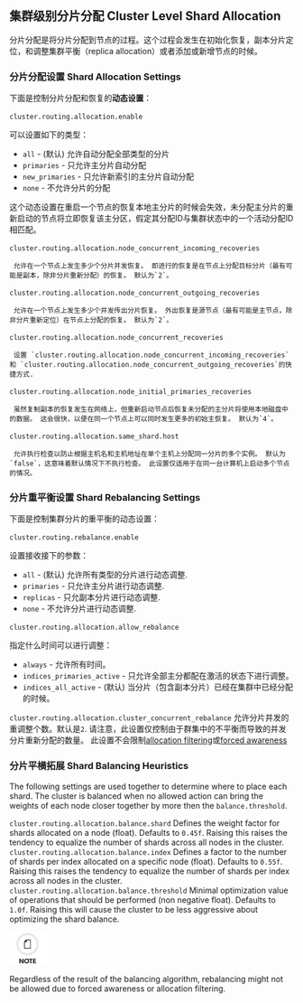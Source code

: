## 集群级别分片分配 Cluster Level Shard Allocation

分片分配是将分片分配到节点的过程。这个过程会发生在初始化恢复，副本分片定位，和调整集群平衡（replica allocation）或者添加或新增节点的时候。

### 分片分配设置 Shard Allocation Settings

下面是控制分片分配和恢复的**动态设置**：

`cluster.routing.allocation.enable`
    
可以设置如下的类型：

  * `all` - (默认) 允许自动分配全部类型的分片 
  * `primaries` - 只允许主分片自动分配
  * `new_primaries` - 只允许新索引的主分片自动分配
  * `none` - 不允许分片的分配

这个动态设置在重启一个节点的恢复本地主分片的时候会失效，未分配主分片的重新启动的节点将立即恢复该主分区，假定其分配ID与集群状态中的一个活动分配ID相匹配。

`cluster.routing.allocation.node_concurrent_incoming_recoveries`
     
     允许在一个节点上发生多少个分片并发恢复。 即进行的恢复是在节点上分配目标分片（最有可能是副本，除非分片重新分配）的恢复。 默认为`2`。
`cluster.routing.allocation.node_concurrent_outgoing_recoveries`

     允许在一个节点上发生多少个并发传出分片恢复。 外出恢复是源节点（最有可能是主节点，除非分片重新定位）在节点上分配的恢复。 默认为`2`。     
`cluster.routing.allocation.node_concurrent_recoveries`

     设置 `cluster.routing.allocation.node_concurrent_incoming_recoveries` 和 `cluster.routing.allocation.node_concurrent_outgoing_recoveries`的快捷方式. 
`cluster.routing.allocation.node_initial_primaries_recoveries`
     
     虽然复制副本的恢复发生在网络上，但重新启动节点后恢复未分配的主分片将使用本地磁盘中的数据。 这会很快，以便在同一个节点上可以同时发生更多的初始主恢复。 默认为`4`。
`cluster.routing.allocation.same_shard.host`
     
     允许执行检查以防止根据主机名和主机地址在单个主机上分配同一分片的多个实例。 默认为`false`，这意味着默认情况下不执行检查。 此设置仅适用于在同一台计算机上启动多个节点的情况。

### 分片重平衡设置 Shard Rebalancing Settings

下面是控制集群分片的重平衡的动态设置：

`cluster.routing.rebalance.enable`
    

设置接收接下的参数：

  * `all` \- (默认) 允许所有类型的分片进行动态调整. 
  * `primaries` \- 只允许主分片进行动态调整. 
  * `replicas` \- 只允副本分片进行动态调整. 
  * `none` \- 不允许分片进行动态调整. 



`cluster.routing.allocation.allow_rebalance`
    
指定什么时间可以进行调整：

  * `always` \- 允许所有时间。
  * `indices_primaries_active` \- 只允许全部主分都配在激活的状态下进行调整。
  * `indices_all_active` \- (默认) 当分片（包含副本分片）已经在集群中已经分配的时候。 



`cluster.routing.allocation.cluster_concurrent_rebalance`
     允许分片并发的重调整个数。默认是`2`. 请注意，此设置仅控制由于群集中的不平衡而导致的并发分片重新分配的数量。 此设置不会限制[allocation filtering](allocation-filtering.html)或[forced awareness](allocation-awareness.html#forced-awareness)

### 分片平横拓展 Shard Balancing Heuristics


The following settings are used together to determine where to place each shard. The cluster is balanced when no allowed action can bring the weights of each node closer together by more then the `balance.threshold`.

`cluster.routing.allocation.balance.shard`
     Defines the weight factor for shards allocated on a node (float). Defaults to `0.45f`. Raising this raises the tendency to equalize the number of shards across all nodes in the cluster. 
`cluster.routing.allocation.balance.index`
     Defines a factor to the number of shards per index allocated on a specific node (float). Defaults to `0.55f`. Raising this raises the tendency to equalize the number of shards per index across all nodes in the cluster. 
`cluster.routing.allocation.balance.threshold`
     Minimal optimization value of operations that should be performed (non negative float). Defaults to `1.0f`. Raising this will cause the cluster to be less aggressive about optimizing the shard balance. 

![Note](/images/icons/note.png)

Regardless of the result of the balancing algorithm, rebalancing might not be allowed due to forced awareness or allocation filtering.
